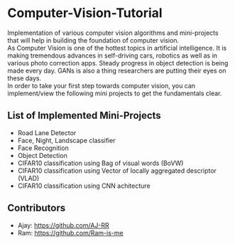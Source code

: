 # Computer-Vision-Tutorial

Implementation of various computer vision algorithms and mini-projects that will help in building the foundation of computer vision.  
As Computer Vision is one of the hottest topics in artificial intelligence. It is making tremendous advances in self-driving cars, robotics as well as in various photo correction apps. Steady progress in object detection is being made every day. GANs is also a thing researchers are putting their eyes on these days.  
In order to take your first step towards computer vision, you can implement/view the following mini projects to get the fundamentals clear.

## List of Implemented Mini-Projects
* Road Lane Detector
* Face, Night, Landscape classifier
* Face Recognition
* Object Detection
* CIFAR10 classification using Bag of visual words (BoVW)
* CIFAR10 classification using Vector of locally aggregated descriptor (VLAD)
* CIFAR10 classification using CNN achitecture

## Contributors
* Ajay: https://github.com/AJ-RR
* Ram: https://github.com/Ram-is-me
